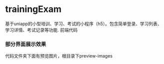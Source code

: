 # trainingExam
基于uniapp的小型培训、学习、考试的小程序（h5）。包含简单登录、学习列表、学习详情、考试记录等功能.
前端代码

### 部分界面展示效果
代码文件夹下面有预览图片，根目录下preview-images

